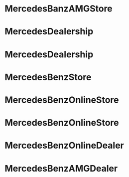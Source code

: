 # MercedesBanzAMGStore
# MercedesDealership
# MercedesDealership
# MercedesBenzStore
# MercedesBenzOnlineStore
# MercedesBenzOnlineStore
# MercedesBenzOnlineDealer
# MercedesBenzAMGDealer

